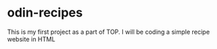 # odin-recipes
This is my first project as a part of TOP. I will be coding a simple recipe website in HTML